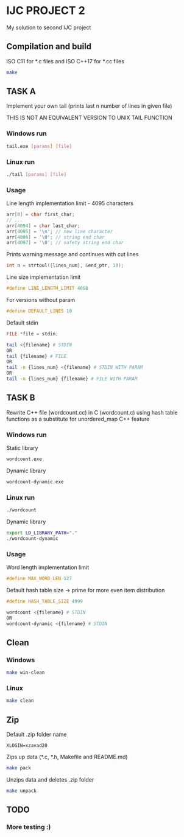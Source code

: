 # IJC PROJECT 2

My solution to second IJC project

## Compilation and build

ISO C11 for *.c files and ISO C++17 for *.cc files

```bash
make
```

## TASK A

Implement your own tail (prints last n number of lines in given file)

THIS IS NOT AN EQUIVALENT VERSION TO UNIX TAIL FUNCTION

### Windows run

```bash
tail.exe [params] [file]
```

### Linux run

```bash
./tail [params] [file]
```

### Usage

Line length implementation limit - 4095 characters

```c
arr[0] = char first_char;
// ...
arr[4094] = char last_char;
arr[4095] = '\n'; // new line character
arr[4096] = '\0'; // string end char
arr[4097] = '\0'; // safety string end char
```

Prints warning message and continues with cut lines

```c
int n = strtoul({lines_num}, &end_ptr, 10);
```

Line size implementation limit

```c
#define LINE_LENGTH_LIMIT 4098
```
For versions without param

```c
#define DEFAULT_LINES 10
```

Default stdin

```c
FILE *file = stdin;
```

```bash
tail <{filename} # STDIN
OR
tail {filename} # FILE
OR
tail -n {lines_num} <{filename} # STDIN WITH PARAM
OR
tail -n {lines_num} {filename} # FILE WITH PARAM
```

## TASK B

Rewrite C++ file (wordcount.cc) in C (wordcount.c) using hash table functions as a substitute for unordered_map C++ feature

### Windows run

Static library

```bash
wordcount.exe
```

Dynamic library

```bash
wordcount-dynamic.exe
```

### Linux run

```bash
./wordcount
```

Dynamic library

```bash
export LD_LIBRARY_PATH="."
./wordcount-dynamic
```

### Usage

Word length implementation limit

```c
#define MAX_WORD_LEN 127
```

Default hash table size -> prime for more even item distribution

```c
#define HASH_TABLE_SIZE 4999
```

```bash
wordcount <{filename} # STDIN
OR
wordcount-dynamic <{filename} # STDIN
```

## Clean

### Windows

```bash
make win-clean
```

### Linux

```bash
make clean
```

## Zip

Default .zip folder name
```
XLOGIN=xzavad20
```

Zips up data (*.c, *.h, Makefile and README.md)
```bash
make pack
```

Unzips data and deletes .zip folder
```bash
make unpack
```

## TODO

### More testing :)
